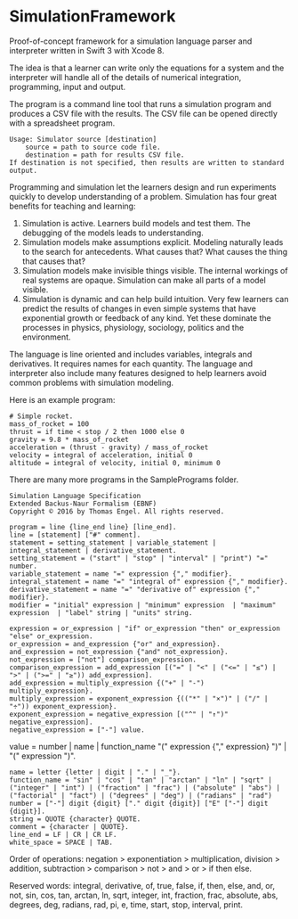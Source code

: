 # SimulationFramework
Proof-of-concept framework for a simulation language parser and interpreter written in Swift 3 with Xcode 8.

The idea is that a learner can write only the equations for a system and the interpreter will handle all of the details of numerical integration, programming, input and output.

The program is a command line tool that runs a simulation program and produces a CSV file with the results. The CSV file can be opened directly with a spreadsheet program.

    Usage: Simulator source [destination]
        source = path to source code file.
        destination = path for results CSV file.
    If destination is not specified, then results are written to standard output.

Programming and simulation let the learners design and run experiments quickly to develop understanding of a problem. Simulation has four great benefits for teaching and learning:

1.	Simulation is active. Learners build models and test them. The debugging of the models leads to understanding.
2.	Simulation models make assumptions explicit. Modeling naturally leads to the search for antecedents. What causes that? What causes the thing that causes that? 
3.	Simulation models make invisible things visible. The internal workings of real systems are opaque. Simulation can make all parts of a model visible.
4.	Simulation is dynamic and can help build intuition. Very few learners can predict the results of changes in even simple systems that have exponential growth or feedback of any kind. Yet these dominate the processes in physics, physiology, sociology, politics and the environment.

The language is line oriented and includes variables, integrals and derivatives. It requires names for each quantity. The language and interpreter also include many features designed to help learners avoid common problems with simulation modeling.

Here is an example program:

	# Simple rocket.
	mass_of_rocket = 100
	thrust = if time < stop / 2 then 1000 else 0
	gravity = 9.8 * mass_of_rocket
	acceleration = (thrust - gravity) / mass_of_rocket
	velocity = integral of acceleration, initial 0
	altitude = integral of velocity, initial 0, minimum 0

There are many more programs in the SamplePrograms folder.

    Simulation Language Specification
    Extended Backus-Naur Formalism (EBNF)
    Copyright © 2016 by Thomas Engel. All rights reserved.

    program = line {line_end line} [line_end].
    line = [statement] ["#" comment].
    statement = setting_statement | variable_statement | integral_statement | derivative_statement.
    setting_statement = ("start" | "stop" | "interval" | "print") "=" number.
    variable_statement = name "=" expression {"," modifier}.
    integral_statement = name "=" "integral of" expression {"," modifier}.
    derivative_statement = name "=" "derivative of" expression {"," modifier}.
    modifier = "initial" expression | "minimum" expression  | "maximum" expression  | "label" string | "units" string.

    expression = or_expression | "if" or_expression "then" or_expression "else" or_expression.
    or_expression = and_expression {"or" and_expression}.
    and_expression = not_expression {"and" not_expression}.
    not_expression = ["not"] comparison_expression.
    comparison_expression = add_expression [("=" | "<" | ("<=" | "≤") | ">" | (">=" | "≥")) add_expression].
    add_expression = multiply_expression {("+" | "-") multiply_expression}.
    multiply_expression = exponent_expression {(("*" | "×")" | ("/" | "÷")) exponent_expression}.
    exponent_expression = negative_expression [("^" | "↑")" negative_expression].
    negative_expression = ["-"] value.
value = number | name | function_name "(" expression {"," expression} ")" | "(" expression ")".

    name = letter {letter | digit | "." | "_"}.
	function_name = "sin" | "cos" | "tan" | "arctan" | "ln" | "sqrt" | ("integer" | "int") | ("fraction" | "frac") | ("absolute" | "abs") | ("factorial" | "fact") | ("degrees" | "deg") | ("radians" | "rad")
    number = ["-"] digit {digit} ["." digit {digit}] ["E" ["-"] digit {digit}].
    string = QUOTE {character} QUOTE.
    comment = {character | QUOTE}.
    line_end = LF | CR | CR LF.
    white_space = SPACE | TAB.

Order of operations: negation > exponentiation > multiplication, division > addition, subtraction > comparison > not > and > or > if then else.

Reserved words: integral, derivative, of, true, false, if, then, else, and, or, not, sin, cos, tan, arctan, ln, sqrt, integer, int, fraction, frac, absolute, abs, degrees, deg, radians, rad, pi, e, time, start, stop, interval, print.
